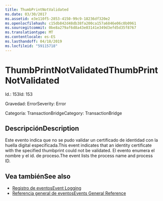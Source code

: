 ```yaml
---
title: ThumbPrintNotValidated
ms.date: 03/30/2017
ms.assetid: e3e110f5-2853-4150-99c9-18236df320e2
ms.openlocfilehash: c15db842d48db38fa200ca157a6846e06c0b0961
ms.sourcegitcommit: 0be8a279af6d8a43e03141e349d3efd5d35f8767
ms.translationtype: MT
ms.contentlocale: es-ES
ms.lasthandoff: 04/18/2019
ms.locfileid: "59115718"
---
```

# <a name="thumbprintnotvalidated"></a><span data-ttu-id="8183d-102">ThumbPrintNotValidated</span><span class="sxs-lookup"><span data-stu-id="8183d-102">ThumbPrintNotValidated</span></span>
<span data-ttu-id="8183d-103">Id.: 153</span><span class="sxs-lookup"><span data-stu-id="8183d-103">Id: 153</span></span>  
  
 <span data-ttu-id="8183d-104">Gravedad: Error</span><span class="sxs-lookup"><span data-stu-id="8183d-104">Severity: Error</span></span>  
  
 <span data-ttu-id="8183d-105">Categoría: TransactionBridge</span><span class="sxs-lookup"><span data-stu-id="8183d-105">Category: TransactionBridge</span></span>  
  
## <a name="description"></a><span data-ttu-id="8183d-106">Descripción</span><span class="sxs-lookup"><span data-stu-id="8183d-106">Description</span></span>  
 <span data-ttu-id="8183d-107">Este evento indica que no se pudo validar un certificado de identidad con la huella digital especificada.</span><span class="sxs-lookup"><span data-stu-id="8183d-107">This event indicates that an identity certificate with the specified thumbprint could not be validated.</span></span> <span data-ttu-id="8183d-108">El evento enumera el nombre y el id. de proceso.</span><span class="sxs-lookup"><span data-stu-id="8183d-108">The event lists the process name and process ID.</span></span>  
  
## <a name="see-also"></a><span data-ttu-id="8183d-109">Vea también</span><span class="sxs-lookup"><span data-stu-id="8183d-109">See also</span></span>

- [<span data-ttu-id="8183d-110">Registro de eventos</span><span class="sxs-lookup"><span data-stu-id="8183d-110">Event Logging</span></span>](../../../../../docs/framework/wcf/diagnostics/event-logging/index.md)
- [<span data-ttu-id="8183d-111">Referencia general de eventos</span><span class="sxs-lookup"><span data-stu-id="8183d-111">Events General Reference</span></span>](../../../../../docs/framework/wcf/diagnostics/event-logging/events-general-reference.md)
